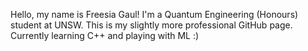 Hello, my name is Freesia Gaul! I'm a Quantum Engineering (Honours) student at UNSW. This is my slightly more professional GitHub page. <br>
Currently learning C++ and playing with ML :)
